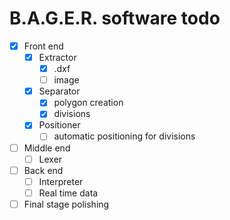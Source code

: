 # B.A.G.E.R. software todo

- [x] Front end
    - [x] Extractor
        - [x] .dxf
        - [ ] image
    - [x] Separator
        - [x] polygon creation
        - [x] divisions
    - [x] Positioner
        - [ ] automatic positioning for divisions
- [ ] Middle end
    - [ ] Lexer
- [ ] Back end
    - [ ] Interpreter
    - [ ] Real time data
- [ ] Final stage polishing
